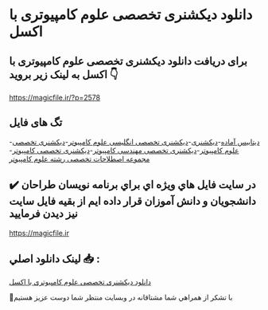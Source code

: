 # دانلود دیکشنری تخصصی علوم کامپیوتری با اکسل

## برای دریافت دانلود دیکشنری تخصصی علوم کامپیوتری با اکسل به لینک زیر بروید 👇

https://magicfile.ir/?p=2578

## تگ های فایل

-[دیتابیس آماده](https://magicfile.ir/product/%d8%af%db%8c%da%a9%d8%b4%d9%86%d8%b1%db%8c-%d8%aa%d8%ae%d8%b5%d8%b5%db%8c-%d8%b9%d9%84%d9%88%d9%85-%da%a9%d8%a7%d9%85%d9%be%db%8c%d9%88%d8%aa%d8%b1%db%8c-%d8%a8%d8%a7-%d8%a7%da%a9%d8%b3%d9%84/)-[دیکشنری](https://magicfile.ir/product/%d8%af%db%8c%da%a9%d8%b4%d9%86%d8%b1%db%8c-%d8%aa%d8%ae%d8%b5%d8%b5%db%8c-%d8%b9%d9%84%d9%88%d9%85-%da%a9%d8%a7%d9%85%d9%be%db%8c%d9%88%d8%aa%d8%b1%db%8c-%d8%a8%d8%a7-%d8%a7%da%a9%d8%b3%d9%84/)-[دیکشنری تخصصی انگلیسی علوم کامپیوتر](https://magicfile.ir/product/%d8%af%db%8c%da%a9%d8%b4%d9%86%d8%b1%db%8c-%d8%aa%d8%ae%d8%b5%d8%b5%db%8c-%d8%b9%d9%84%d9%88%d9%85-%da%a9%d8%a7%d9%85%d9%be%db%8c%d9%88%d8%aa%d8%b1%db%8c-%d8%a8%d8%a7-%d8%a7%da%a9%d8%b3%d9%84/)-[دیکشنری تخصصی علوم کامپیوتر](https://magicfile.ir/product/%d8%af%db%8c%da%a9%d8%b4%d9%86%d8%b1%db%8c-%d8%aa%d8%ae%d8%b5%d8%b5%db%8c-%d8%b9%d9%84%d9%88%d9%85-%da%a9%d8%a7%d9%85%d9%be%db%8c%d9%88%d8%aa%d8%b1%db%8c-%d8%a8%d8%a7-%d8%a7%da%a9%d8%b3%d9%84/)-[دیکشنری تخصصی مهندسی کامپیوتر](https://magicfile.ir/product/%d8%af%db%8c%da%a9%d8%b4%d9%86%d8%b1%db%8c-%d8%aa%d8%ae%d8%b5%d8%b5%db%8c-%d8%b9%d9%84%d9%88%d9%85-%da%a9%d8%a7%d9%85%d9%be%db%8c%d9%88%d8%aa%d8%b1%db%8c-%d8%a8%d8%a7-%d8%a7%da%a9%d8%b3%d9%84/)-[دیکشنری تخصصی کامپیوتر](https://magicfile.ir/product/%d8%af%db%8c%da%a9%d8%b4%d9%86%d8%b1%db%8c-%d8%aa%d8%ae%d8%b5%d8%b5%db%8c-%d8%b9%d9%84%d9%88%d9%85-%da%a9%d8%a7%d9%85%d9%be%db%8c%d9%88%d8%aa%d8%b1%db%8c-%d8%a8%d8%a7-%d8%a7%da%a9%d8%b3%d9%84/)-[مجموعه اصطلاحات تخصصی رشته علوم کامپیوتر](https://magicfile.ir/product/%d8%af%db%8c%da%a9%d8%b4%d9%86%d8%b1%db%8c-%d8%aa%d8%ae%d8%b5%d8%b5%db%8c-%d8%b9%d9%84%d9%88%d9%85-%da%a9%d8%a7%d9%85%d9%be%db%8c%d9%88%d8%aa%d8%b1%db%8c-%d8%a8%d8%a7-%d8%a7%da%a9%d8%b3%d9%84/)

## ✔️ در سايت فايل هاي ويژه اي براي برنامه نويسان طراحان دانشجويان و دانش آموزان قرار داده ايم از بقيه فايل سايت نيز ديدن فرماييد

https://magicfile.ir


## لينک دانلود اصلي 📥 :

[دانلود دیکشنری تخصصی علوم کامپیوتری با اکسل](https://magicfile.ir/product/%d8%af%db%8c%da%a9%d8%b4%d9%86%d8%b1%db%8c-%d8%aa%d8%ae%d8%b5%d8%b5%db%8c-%d8%b9%d9%84%d9%88%d9%85-%da%a9%d8%a7%d9%85%d9%be%db%8c%d9%88%d8%aa%d8%b1%db%8c-%d8%a8%d8%a7-%d8%a7%da%a9%d8%b3%d9%84/) 


🙏با تشکر از همراهي شما مشتاقانه در وبسایت منتظر شما دوست عزیز هستیم

